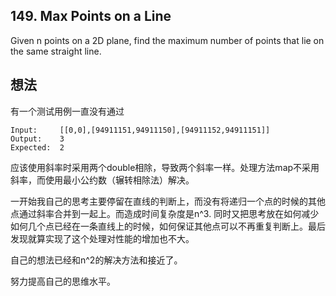 ## 149. Max Points on a Line

Given n points on a 2D plane, find the maximum number of points that lie on the same straight line.


## 想法
有一个测试用例一直没有通过
```
Input:     [[0,0],[94911151,94911150],[94911152,94911151]]
Output:    3
Expected:  2
```
应该使用斜率时采用两个double相除，导致两个斜率一样。处理方法map不采用斜率，而使用最小公约数（辗转相除法）解决。

一开始我自己的思考主要停留在直线的判断上，而没有将递归一个点的时候的其他点通过斜率合并到一起上。而造成时间复杂度是n^3. 同时又把思考放在如何减少如何几个点已经在一条直线上的时候，如何保证其他点可以不再重复判断上。最后发现就算实现了这个处理对性能的增加也不大。

自己的想法已经和n^2的解决方法和接近了。

努力提高自己的思维水平。